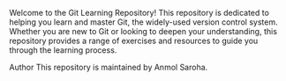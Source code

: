 Welcome to the Git Learning Repository! This repository is dedicated to helping you learn and master Git, the widely-used version control system. Whether you are new to Git or looking to deepen your understanding, this repository provides a range of exercises and resources to guide you through the learning process.

Author
This repository is maintained by Anmol Saroha.
